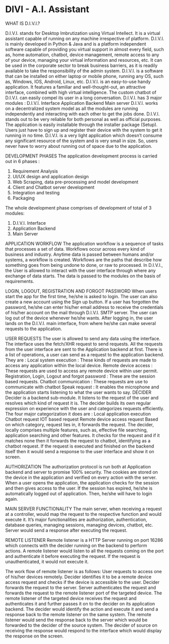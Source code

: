 # DIVI - A.I. Assistant
WHAT IS D.I.V.I.? 

D.I.V.I. stands for Desktop Imbrutization using Virtual Intellect. It is a virtual assistant capable of running on any machine irrespective of platform. D.I.V.I. is mainly developed in Python & Java and is a platform independent software capable of providing you virtual support in almost every field, such as, home automation, chatbot, device management, remote access to any of your device, managing your virtual information and resources, etc. It can be used in the corporate sector to break business barriers, as it is readily available to take the responsibility of the admin system.
D.I.V.I. is a software that can be installed on either laptop or mobile phone, running any OS, such as, Windows, IOS, Android, Linux, etc. D.I.V.I. is an easy-to-use handy application. It features a familiar and well-thought-out, an attractive interface, combined with high virtual intelligence. The custom chatbot of D.I.V.I. can easily compel its user in a long conversation.
D.I.V.I. has 3 major modules :
D.I.V.I. Interface
Application Backend
Main server
D.I.V.I. works on a decentralized system model as all the modules are running independently and interacting with each other to get the jobs done. D.I.V.I. stands out to be very reliable for both personal as well as official purposes.
The application is easily installable through the installer package (Setup). Users just have to sign up and register their device with the system to get it running in no time. D.I.V.I. is a very light application which doesn’t consume any significant resource of the system and is very small in size. So, users never have to worry about running out of space due to the application.

DEVELOPMENT PHASES
The application development process is carried out in 6 phases :
1. Requirement Analysis
2. UI/UX design and application design
3. Web Scraping, data pre-processing and model development
4. Client and Chatbot server development
5. Integration and testing
6. Packaging

The whole development phase comprises of development of  total of 3 modules:
1. D.I.V.I. Interface
2. Application Backend
3. Main Server

APPLICATION WORKFLOW
The application workflow is a sequence of tasks that processes a set of data. Workflows occur across every kind of business and industry. Anytime data is passed between humans and/or systems, a workflow is created. Workflows are the paths that describe how something goes from being undone to done, or raw to processed.
In D.I.V.I., the User is allowed to interact with the user interface through where any exchange of data starts. The data is passed to the modules on the basis of requirements.

LOGIN, LOGOUT, REGISTRATION AND FORGOT PASSWORD
When users start the app for the first time, he/she is asked to login. The user can also create a new account using the Sign up button. If a user has forgotten the password, he/she can enter his/her email address to receive the credentials of his/her account on the mail through D.I.V.I. SMTP server. The user can log out of the device whenever he/she wants. After logging in, the user lands on the D.I.V.I. main interface, from where he/she can make several requests to the application.


USER REQUESTS
The user is allowed to send any data using the interface. The interface uses the fetch/XHR request to send requests. All the requests from the user interface are sent to the Application backend at first. There is a list of operations, a user can send as a request to the application backend. They are :
Local system execution : These kinds of requests are made to access any application within the local device.
Remote device access : These requests are used to access any remote device within user permit.
Registration, Login, Logout and forgot password : These are the session based requests.
Chatbot communication : These requests are use to communicate with chatbot
Speak request : It enables the microphone and the application starts listening to what the user wants to say.
DECIDER
Decider is a backend sub-module. It listens to the request of the user and resolves which kind of request it is. The decider builds its own regular expression on experience with the user and categorizes requests efficiently. The four major categorization it does are :
Local application execution
Chatbot request
IOT based request
Remote device access request
Based on which category, request lies in, it forwards the request.
The decider, locally comprises multiple features, such as, effective file searching, application searching and other features. It checks for the request and if it matches none then it forwards the request to chatbot, identifying as a chatbot request. If the request is executed and finished on the backend itself then it would send a response to the user interface and show it on screen.

AUTHORIZATION
 The authorization protocol is run both at Application backend and server to promise 100% security. The cookies are stored on the device in the application and verified on every action with the server. When a user opens the application, the application checks for the session and then gives access to the user. If the session has expired, he/she is automatically logged out of application. Then, he/she will have to login again.

MAIN SERVER FUNCTIONALITY
The main server, when receiving a request at a controller, would map the request to the respective function and would execute it. It’s major functionalities are authorization, authentication, database queries, managing sessions, managing devices, chatbot, etc. Server would send a response after executing the request.

REMOTE LISTENER
Remote listener is a HTTP Server running on port 16286 which connects with the decider running on the backend to perform actions. A remote listener would listen to all the requests coming on the port and authenticate it before executing the request. If the request is unauthenticated, it would not execute it.





The work flow of remote listener is as follows:
User requests to access one of his/her devices remotely.
Decider identifies it to be a remote device access request and checks if the device is accessible to the user.
Decider forwards the request to the server.
Server authenticates the request and forwards the request to the remote listener port of the targeted device.
The remote listener of the targeted device receives the request and authenticates it and further passes it on to the decider on its application backend.
The decider would identify the action and execute it and send a response back to the remote listener on the same system.
The remote listener would send the response back to the server which would be forwarded to the decider of the source system.
The decider of source on receiving the response would respond to the interface which would display the response on the screen.

